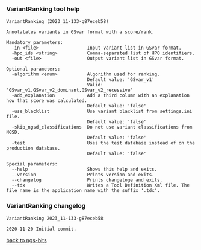 ### VariantRanking tool help
	VariantRanking (2023_11-133-g87eceb58)
	
	Annotatates variants in GSvar format with a score/rank.
	
	Mandatory parameters:
	  -in <file>                  Input variant list in GSvar format.
	  -hpo_ids <string>           Comma-separated list of HPO identifiers.
	  -out <file>                 Output variant list in GSvar format.
	
	Optional parameters:
	  -algorithm <enum>           Algorithm used for ranking.
	                              Default value: 'GSvar_v1'
	                              Valid: 'GSvar_v1,GSvar_v2_dominant,GSvar_v2_recessive'
	  -add_explanation            Add a third column with an explanation how that score was calculated.
	                              Default value: 'false'
	  -use_blacklist              Use variant blacklist from settings.ini file.
	                              Default value: 'false'
	  -skip_ngsd_classifications  Do not use variant classifications from NGSD.
	                              Default value: 'false'
	  -test                       Uses the test database instead of on the production database.
	                              Default value: 'false'
	
	Special parameters:
	  --help                      Shows this help and exits.
	  --version                   Prints version and exits.
	  --changelog                 Prints changeloge and exits.
	  --tdx                       Writes a Tool Definition Xml file. The file name is the application name with the suffix '.tdx'.
	
### VariantRanking changelog
	VariantRanking 2023_11-133-g87eceb58
	
	2020-11-20 Initial commit.
[back to ngs-bits](https://github.com/imgag/ngs-bits)